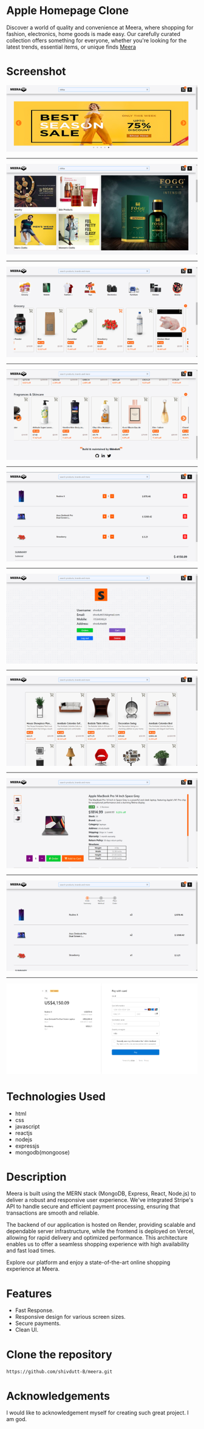 # Apple Homepage Clone
Discover a world of quality and convenience at Meera, where shopping for fashion, electronics, home goods is made easy. Our carefully curated collection offers something for everyone, whether you're looking for the latest trends, essential items, or unique finds
[Meera](https://meera-kohl.vercel.app/)

# Screenshot
![Meera-1](./readmeAssets/image-1.png)

---

![Meera-2](./readmeAssets/image-2.png)

---

![Meera-3](./readmeAssets/image-3.png)

---

![Meera-4](./readmeAssets/image-4.png)

---

![Meera-5](./readmeAssets/image-5.png)

---

![apple-clone-6](./readmeAssets/image-6.png)

---

![apple-clone-7](./readmeAssets/image-7.png)

---

![apple-clone-8](./readmeAssets/image-8.png)

---

![apple-clone-9](./readmeAssets/image-9.png)

---

![apple-clone-10](./readmeAssets/image-10.png)


# Technologies Used
- html
- css
- javascript
- reactjs
- nodejs
- expressjs
- mongodb(mongoose)


# Description
Meera is built using the MERN stack (MongoDB, Express, React, Node.js) to deliver a robust and responsive user experience. We've integrated Stripe's API to handle secure and efficient payment processing, ensuring that transactions are smooth and reliable.

The backend of our application is hosted on Render, providing scalable and dependable server infrastructure, while the frontend is deployed on Vercel, allowing for rapid delivery and optimized performance. This architecture enables us to offer a seamless shopping experience with high availability and fast load times.

Explore our platform and enjoy a state-of-the-art online shopping experience at Meera.


# Features
- Fast Response.
- Responsive design for various screen sizes.
- Secure payments.
- Clean UI.


# Clone the repository
`https://github.com/shivdutt-B/meera.git`


# Acknowledgements
I would like to acknowledgement myself for creating such great project. I am god.
